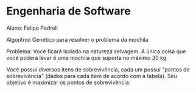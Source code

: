 # Engenharia de Software

Aluno: Felipe Pedreli<p>
Algoritmo Genético para resolver o problema da mochila<p>

Problema: Você ficará isolado na natureza selvagem. A única coisa que você poderá levar é uma mochila que suporta no máximo 30 kg.<p>

Você possui diversos itens de sobrevivência, cada um possui "pontos de sobrevivência" (dados para cada item de acordo com a tabela). Seu objetivo é maximizar os pontos de sobrevivência.